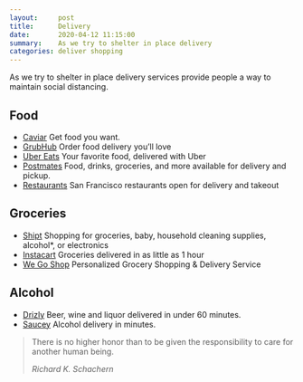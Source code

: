 ```yaml
---
layout:     post
title:      Delivery
date:       2020-04-12 11:15:00
summary:    As we try to shelter in place delivery
categories: deliver shopping
---
```


As we try to shelter in place delivery services provide people a way to maintain social distancing.

## Food
- [Caviar](https://www.trycaviar.com/) Get food you want.
- [GrubHub](https://www.grubhub.com/) Order food delivery you’ll love
- [Uber Eats](https://www.ubereats.com/) Your favorite food, delivered with Uber
- [Postmates](https://postmates.com/)  Food, drinks, groceries, and more available for delivery and pickup.
- [Restaurants](https://sf.eater.com/2020/3/17/21184129/san-francisco-takeout-delivery-coronavirus) San Francisco restaurants open for delivery and takeout

## Groceries
- [Shipt](https://www.shipt.com) Shopping for groceries, baby, household cleaning supplies, alcohol*, or electronics
- [Instacart](https://www.instacart.com) Groceries delivered in as little as 1 hour
- [We Go Shop](https://www.wegoshop.com) Personalized Grocery Shopping & Delivery Service

## Alcohol
- [Drizly](https://drizly.com) Beer, wine and liquor delivered in under 60 minutes.
- [Saucey](https://www.saucey.com/) Alcohol delivery in minutes.


<blockquote>
  <p>
  There is no higher honor than to be given the responsibility to care for another human being.
  </p>
  <footer><cite title="Richard K. Schachern">Richard K. Schachern</cite></footer>
</blockquote>
